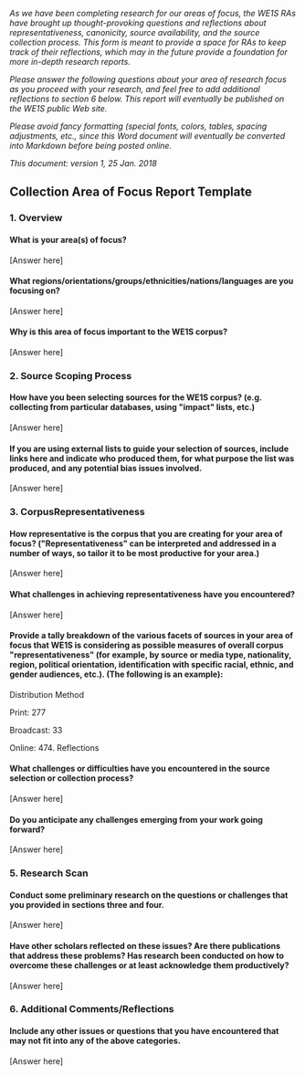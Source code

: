 _As we have been completing research for our areas of focus, the WE1S RAs have brought up thought-provoking questions and reflections about representativeness, canonicity, source availability, and the source collection process. This form is meant to provide a space for RAs to keep track of their reflections, which may in the future provide a foundation for more in-depth research reports._

_Please answer the following questions about your area of research focus as you proceed with your research, and feel free to add additional reflections to section 6 below. This report will eventually be published on the WE1S public Web site._

_Please avoid fancy formatting (special fonts, colors, tables, spacing adjustments, etc., since this Word document will eventually be converted into Markdown before being posted online._

_This document: version 1, 25 Jan. 2018_


## Collection Area of Focus Report Template

### 1. Overview

#### What is your area(s) of focus?

[Answer here]

#### What regions/orientations/groups/ethnicities/nations/languages are you focusing on?

[Answer here]

#### Why is this area of focus important to the WE1S corpus?

[Answer here]



### 2. Source Scoping Process

#### How have you been selecting sources for the WE1S corpus? (e.g. collecting from particular databases, using &quot;impact&quot; lists, etc.)

[Answer here]

#### If you are using external lists to guide your selection of sources, include links here and indicate who produced them, for what purpose the list was produced, and any potential bias issues involved.

[Answer here]



### 3. CorpusRepresentativeness

#### How representative is the corpus that you are creating for your area of focus? (&quot;Representativeness&quot; can be interpreted and addressed in a number of ways, so tailor it to be most productive for your area.)

[Answer here]

#### What challenges in achieving representativeness have you encountered?

[Answer here]

#### Provide a tally breakdown of the various facets of sources in your area of focus that WE1S is considering as possible measures of overall corpus &quot;representativeness&quot; (for example, by source or media type, nationality, region, political orientation, identification with specific racial, ethnic, and gender audiences, etc.). (The following is an example):

Distribution Method

Print: 277

Broadcast: 33

Online: 474. Reflections

#### What challenges or difficulties have you encountered in the source selection or collection process?

[Answer here]

#### Do you anticipate any challenges emerging from your work going forward?

[Answer here]



### 5. Research Scan

#### Conduct some preliminary research on the questions or challenges that you provided in sections three and four.

[Answer here]

#### Have other scholars reflected on these issues? Are there publications that address these problems? Has research been conducted on how to overcome these challenges or at least acknowledge them productively?

[Answer here]



### 6. Additional Comments/Reflections

#### Include any other issues or questions that you have encountered that may not fit into any of the above categories.

[Answer here]